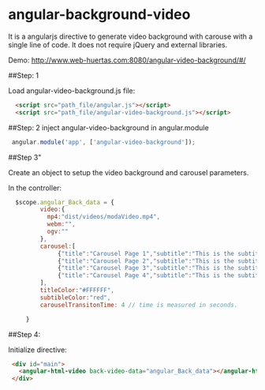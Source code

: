 # angular-background-video
It is a angularjs directive to generate video background with carouse with a single line of code. It does not require jQuery and external libraries. 

Demo: http://www.web-huertas.com:8080/angular-video-background/#/



##Step: 1
 
 Load angular-video-background.js file:
 ```html
   <script src="path_file/angular.js"></script>
   <script src="path_file/angular-video-background.js"></script>
```

##Step: 2
 inject angular-video-background in angular.module
 ```javascript
  angular.module('app', ['angular-video-background']);
 ```


##Step 3"

 Create an object to setup the video background and carousel parameters.
 
 In the controller:
 ```javascript
   $scope.angular_Back_data = {
          video:{
            mp4:"dist/videos/modaVideo.mp4",
            webm:"",
            ogv:""
          },
          carousel:[
               {"title":"Carousel Page 1","subtitle":"This is the subtitle and it need to be longer. This look pretty amazing"},
               {"title":"Carousel Page 2","subtitle":"This is the subtitle and it need to be longer. This look pretty amazing"},
               {"title":"Carousel Page 3","subtitle":"This is the subtitle and it need to be longer. This look pretty amazing"},
               {"title":"Carousel Page 4","subtitle":"This is the subtitle and it need to be longer. This look pretty amazing"}
          ],
          titleColor:"#FFFFFF",
          subtibleColor:"red",
          carouselTransitonTime: 4 // time is measured in seconds. 

      }
 ```
   
      
##Step 4:
 
 Initialize directive:
 ```html
  <div id="main">
    <angular-html-video back-video-data="angular_Back_data"></angular-html-video>  
  </div>
```

